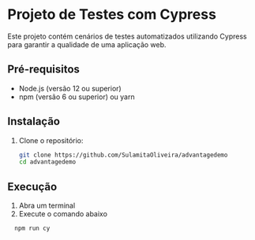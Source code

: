 # Projeto de Testes com Cypress

Este projeto contém cenários de testes automatizados utilizando Cypress para garantir a qualidade de uma aplicação web.

## Pré-requisitos

- Node.js (versão 12 ou superior)
- npm (versão 6 ou superior) ou yarn

## Instalação

1. Clone o repositório:

   ```sh
   git clone https://github.com/SulamitaOliveira/advantagedemo
   cd advantagedemo

## Execução

  1. Abra um terminal
  2. Execute o comando abaixo 
  
  ```sh
    npm run cy
